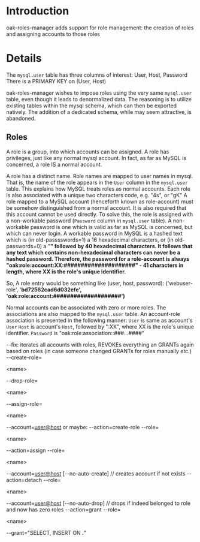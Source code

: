 # Introduction #

oak-roles-manager adds support for role management: the creation of roles and assigning accounts to those roles


# Details #

The `mysql.user` table has three columns of interest:
User, Host, Password
There is a PRIMARY KEY on (User, Host)

oak-roles-manager wishes to impose roles using the very same `mysql.user` table, even though it leads to denormalized data. The reasoning is to utilize existing tables within the mysql schema, which can then be exported natively.
The addition of a dedicated schema, while may seem attractive, is abandoned.

## Roles ##
A role is a group, into which accounts can be assigned. A role has privileges, just like any normal mysql account.
In fact, as far as MySQL is concerned, a role IS a normal account.

A role has a distinct name. Role names are mapped to user names in mysql. That is, the name of the role appears in the `User` column in the `mysql.user` table.
This explains how MySQL treats roles as normal accounts.
Each role is also associated with a unique two characters code, e.g. "4s", or "gK"
A role mapped to a MySQL account (henceforth known as role-account) must be somehow distinguished from a normal account. It is also required that this account cannot be used directly.
To solve this, the role is assigned with a non-workable password (`Password` column in `mysql.user` table). A non-workable password is one which is valid as far as MySQL is concerned, but which can never login.
A workable password in MySQL is a hashed text which is (in old-passsswords=1) a 16 hexadecimal characters, or (in old-passwords=0) a "**" followed by 40 hexadecimal characters.
It follows that any text which contains non-hexadecimal characters can never be a hashed password.
Therefore, the password for a role-account is always "oak:role:account:XX:#####################" - 41 characters in length, where XX is the role's unique identifier.**

So, A role entry would be something like (user, host, password):
('webuser-role', '**bd72562cad6d032efe', 'oak:role:account:####################')**

Normal accounts can be associated with zero or more roles. The associations are also mapped to the `mysql.user` table.
An account-role association is presented in the following manner:
`User` is same as account's `User`
`Host` is account's `Host`, followed by ":XX", where XX is the role's unique identifier.
`Password` is "oak:role:association:<role name>:###...####"



--fix: iterates all accounts with roles, REVOKEs everything an GRANTs again based on roles (in case someone changed GRANTs for roles manually etc.)
--create-role=

&lt;name&gt;


--drop-role=

&lt;name&gt;


--assign-role=

&lt;name&gt;

 --account=<user@host>
or maybe:
--action=create-role --role=

&lt;name&gt;


--action=assign --role=

&lt;name&gt;

 --account=<user@host> [--no-auto-create] // creates account if not exists
--action=detach --role=

&lt;name&gt;

 --account=<user@host> [--no-auto-drop] // drops if indeed belonged to role and now has zero roles
--action=grant --role=

&lt;name&gt;

 --grant="SELECT, INSERT ON **.**"